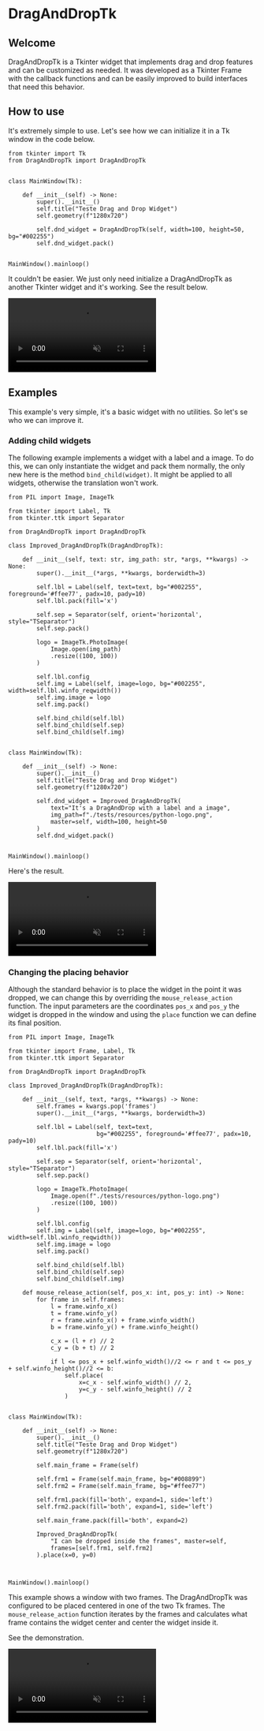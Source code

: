 # DragAndDropTk

## **Welcome**

DragAndDropTk is a Tkinter widget that implements drag and drop features and can be customized as needed. It was developed as a Tkinter Frame with the callback functions and can be easily improved to build interfaces that need this behavior.

## **How to use**

It's extremely simple to use. Let's see how we can initialize it in a Tk window in the code below.

```{.py3 linenums=1 hl_lines="12" title="default_case.py"}
from tkinter import Tk
from DragAndDropTk import DragAndDropTk


class MainWindow(Tk):
    
    def __init__(self) -> None:
        super().__init__()
        self.title("Teste Drag and Drop Widget")
        self.geometry(f"1280x720")
        
        self.dnd_widget = DragAndDropTk(self, width=100, height=50, bg="#002255")
        self.dnd_widget.pack()
        
        
MainWindow().mainloop()
```

It couldn't be easier. We just only need initialize a DragAndDropTk as another Tkinter widget and it's working. See the result below.

<video autoplay loop muted>
  <source src="./videos/default_case.mp4" type="video/mp4">
</video>

## **Examples**

This example's very simple, it's a basic widget with no utilities. So let's se who we can improve it.

### Adding child widgets

The following example implements a widget with a label and a image. To do this, we can only instantiate the widget and pack them normally, the only new here is the method `bind_child(widget)`. It might be applied to all widgets, otherwise the translation won't work.

```{.py3 linenums=1 hl_lines="8-31 41-45" title="customized_widget.py"}
from PIL import Image, ImageTk

from tkinter import Label, Tk
from tkinter.ttk import Separator

from DragAndDropTk import DragAndDropTk

class Improved_DragAndDropTk(DragAndDropTk):
    
    def __init__(self, text: str, img_path: str, *args, **kwargs) -> None:
        super().__init__(*args, **kwargs, borderwidth=3)
                
        self.lbl = Label(self, text=text, bg="#002255", foreground='#ffee77', padx=10, pady=10)
        self.lbl.pack(fill='x')
        
        self.sep = Separator(self, orient='horizontal', style="TSeparator")
        self.sep.pack()
        
        logo = ImageTk.PhotoImage(
            Image.open(img_path)
            .resize((100, 100))
        )

        self.lbl.config
        self.img = Label(self, image=logo, bg="#002255", width=self.lbl.winfo_reqwidth())
        self.img.image = logo
        self.img.pack()
        
        self.bind_child(self.lbl)
        self.bind_child(self.sep)
        self.bind_child(self.img)
        

class MainWindow(Tk):
    
    def __init__(self) -> None:
        super().__init__()
        self.title("Teste Drag and Drop Widget")
        self.geometry(f"1280x720")
        
        self.dnd_widget = Improved_DragAndDropTk(
            text="It's a DragAndDrop with a label and a image", 
            img_path=f"./tests/resources/python-logo.png",
            master=self, width=100, height=50
        )
        self.dnd_widget.pack()
        
        
MainWindow().mainloop()
```

Here's the result.

<video autoplay loop muted>
  <source src="./videos/customized_widget.mp4" type="video/mp4">
</video>

### Changing the placing behavior

Although the standard behavior is to place the widget in the point it was dropped, we can change this by overriding the `mouse_release_action` function. The input parameters are the coordinates `pos_x` and `pos_y` the widget is dropped in the window and using the `place` function we can define its final position.

```{.py3 linenums=1 hl_lines="11 35-49 69-73" title="customized_widget.py"}
from PIL import Image, ImageTk

from tkinter import Frame, Label, Tk
from tkinter.ttk import Separator

from DragAndDropTk import DragAndDropTk

class Improved_DragAndDropTk(DragAndDropTk):
    
    def __init__(self, text, *args, **kwargs) -> None:
        self.frames = kwargs.pop('frames')
        super().__init__(*args, **kwargs, borderwidth=3)
      
        self.lbl = Label(self, text=text,
                         bg="#002255", foreground='#ffee77', padx=10, pady=10)
        self.lbl.pack(fill='x')
        
        self.sep = Separator(self, orient='horizontal', style="TSeparator")
        self.sep.pack()
        
        logo = ImageTk.PhotoImage(
            Image.open(f"./tests/resources/python-logo.png")
            .resize((100, 100))
        )

        self.lbl.config
        self.img = Label(self, image=logo, bg="#002255", width=self.lbl.winfo_reqwidth())
        self.img.image = logo
        self.img.pack()
                
        self.bind_child(self.lbl)
        self.bind_child(self.sep)
        self.bind_child(self.img)
        
    def mouse_release_action(self, pos_x: int, pos_y: int) -> None:
        for frame in self.frames:
            l = frame.winfo_x()
            t = frame.winfo_y()
            r = frame.winfo_x() + frame.winfo_width()
            b = frame.winfo_y() + frame.winfo_height()
            
            c_x = (l + r) // 2
            c_y = (b + t) // 2            
            
            if l <= pos_x + self.winfo_width()//2 <= r and t <= pos_y + self.winfo_height()//2 <= b:
                self.place(
                    x=c_x - self.winfo_width() // 2,
                    y=c_y - self.winfo_height() // 2
                )
        

class MainWindow(Tk):
    
    def __init__(self) -> None:
        super().__init__()
        self.title("Teste Drag and Drop Widget")
        self.geometry(f"1280x720")
        
        self.main_frame = Frame(self)
        
        self.frm1 = Frame(self.main_frame, bg="#008899")
        self.frm2 = Frame(self.main_frame, bg="#ffee77")
        
        self.frm1.pack(fill='both', expand=1, side='left')
        self.frm2.pack(fill='both', expand=1, side='left')
        
        self.main_frame.pack(fill='both', expand=2)
        
        Improved_DragAndDropTk(
            "I can be dropped inside the frames", master=self,
            frames=[self.frm1, self.frm2] 
        ).place(x=0, y=0)
        
        
        
MainWindow().mainloop()
```

This example shows a window with two frames. The DragAndDropTk was configured to be placed centered in one of the two Tk frames. The `mouse_release_action` function iterates by the frames and calculates what frame contains the widget center and center the widget inside it.

See the demonstration.

<video autoplay loop muted>
  <source src="./videos/drop_to_frame.mp4" type="video/mp4">
</video>